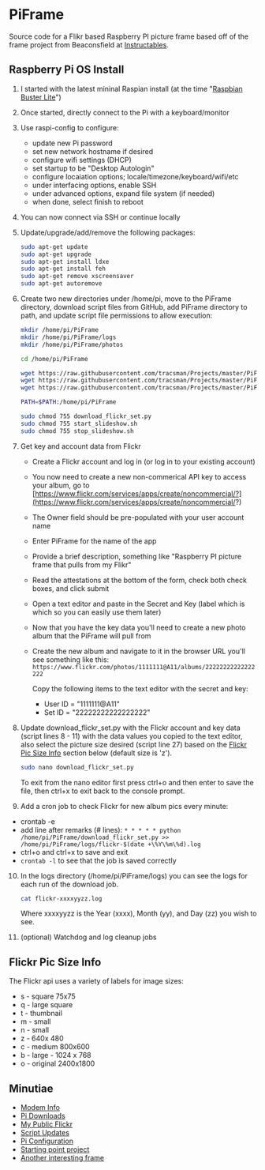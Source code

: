 # PiFrame

Source code for a Flikr based Raspberry PI picture frame based off of the frame project from Beaconsfield at [Instructables](https://www.instructables.com/id/Internet-Photo-Frame/).

## Raspberry Pi OS Install

1. I started with the latest mininal Raspian install (at the time "[Raspbian Buster Lite](https://www.raspberrypi.org/downloads/raspbian/)")

2. Once started, directly connect to the Pi with a keyboard/monitor
3. Use raspi-config to configure:

    - update new Pi password
    - set new network hostname if desired
    - configure wifi settings (DHCP)
    - set startup to be "Desktop Autologin"
    - configure locaiation options; locale/timezone/keyboard/wifi/etc
    - under interfacing options, enable SSH
    - under advanced options, expand file system (if needed)
    - when done, select finish to reboot

4. You can now connect via SSH or continue locally
5. Update/upgrade/add/remove the following packages:

    ``` bash
    sudo apt-get update
    sudo apt-get upgrade
    sudo apt-get install ldxe
    sudo apt-get install feh
    sudo apt-get remove xscreensaver
    sudo apt-get autoremove
    ```

6. Create two new directories under /home/pi, move to the PiFrame directory, download script files from GitHub, add PiFrame directory to path, and update script file permissions to allow execution:

    ``` bash
    mkdir /home/pi/PiFrame
    mkdir /home/pi/PiFrame/logs
    mkdir /home/pi/PiFrame/photos

    cd /home/pi/PiFrame

    wget https://raw.githubusercontent.com/tracsman/Projects/master/PiFrame/download_flickr_set.py
    wget https://raw.githubusercontent.com/tracsman/Projects/master/PiFrame/start_slideshow.sh
    wget https://raw.githubusercontent.com/tracsman/Projects/master/PiFrame/stop_slideshow.sh

    PATH=$PATH:/home/pi/PiFrame

    sudo chmod 755 download_flickr_set.py
    sudo chmod 755 start_slideshow.sh
    sudo chmod 755 stop_slideshow.sh
    ```

7. Get key and account data from Flickr

    - Create a Flickr account and log in (or log in to your existing account)
    - You now need to create a new non-commerical API key to access your album, go to [https://www.flickr.com/services/apps/create/noncommercial/?](https://www.flickr.com/services/apps/create/noncommercial/?)
    - The Owner field should be pre-populated with your user account name
    - Enter PiFrame for the name of the app
    - Provide a brief description, something like "Raspberry PI picture frame that pulls from my Flikr"
    - Read the attestations at the bottom of the form, check both check boxes, and click submit
    - Open a text editor and paste in the Secret and Key (label which is which so you can easily use them later)
    - Now that you have the key data you'll need to create a new photo album that the PiFrame will pull from
    - Create the new album and navigate to it in the browser URL you'll see something like this: ```https://www.flickr.com/photos/1111111@A11/albums/22222222222222222```

        Copy the following items to the text editor with the secret and key:
        - User ID = "1111111@A11"
        - Set ID = "22222222222222222"

8. Update download_flickr_set.py with the Flickr account and key data (script lines 8 - 11) with the data values you copied to the text editor, also select the picture size desired (script line 27) based on the [Flickr Pic Size Info](#flickr-pic-size-info) section below (default size is 'z').

    ``` bash
    sudo nano download_flickr_set.py
    ```

    To exit from the nano editor first press ctrl+o and then enter to save the file, then ctrl+x to exit back to the console prompt.
9. Add a cron job to check Flickr for new album pics every minute:

- crontab -e
- add line after remarks (# lines): ```* * * * * python /home/pi/PiFrame/download_flickr_set.py >> /home/pi/PiFrame/logs/flickr-$(date +\%Y\%m\%d).log```
- ctrl+o and ctrl+x to save and exit
- ```crontab -l``` to see that the job is saved correctly

10. In the logs directory (/home/pi/PiFrame/logs) you can see the logs for each run of the download job.

    ``` bash
    cat flickr-xxxxyyzz.log
    ```

    Where xxxxyyzz is the Year (xxxx), Month (yy), and Day (zz) you wish to see.

11. (optional) Watchdog and log cleanup jobs


## Flickr Pic Size Info

The Flickr api uses a variety of labels for image sizes:

- s - square 75x75
- q - large square
- t - thumbnail
- m - small
- n - small
- z - 640x 480
- c - medium 800x600
- b - large - 1024 x 768
- o - original 2400x1800

## Minutiae

- [Modem Info](https://www.development-cycle.com/2017/04/27/zte-mf823-inside/)
- [Pi Downloads](https://packaging.python.org/tutorials/installing-packages/)
- [My Public Flickr](https://www.flickr.com/photos/8518455@N07/albums/72157710172154342)
- [Script Updates](https://gist.github.com/Jarvl/3799acac27283f80641d57804faac9ae)
- [Pi Configuration](https://www.instructables.com/id/Ultimate-Raspberry-Pi-Configuration-Guide/#step0)
- [Starting point project](https://www.instructables.com/id/Internet-Photo-Frame/)
- [Another interesting frame](https://www.instructables.com/id/Raspberry-Pi-Digital-Picture-Frame/)
